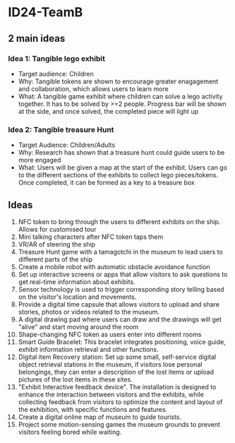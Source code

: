 # ID24-TeamB

## 2 main ideas 
### Idea 1: Tangible lego exhibit
* Target audience: Children
* Why: Tangible tokens are shown to encourage greater enagagement and collaboration, which allows users to learn more
* What: A tangible game exhibit where children can solve a lego activity together. It has to be solved by >=2 people. Progress bar will be shown at the side, and once solved, the completed piece will light up

### Idea 2: Tangible treasure Hunt 
* Target Audience: Children/Adults
* Why: Research has shown that a treasure hunt could guide users to be more engaged
* What: Users will be given a map at the start of the exhibit. Users can go to the different sections of the exhibits to collect lego pieces/tokens. Once completed, it can be formed as a key to a treasure box

## Ideas 
1. NFC token to bring through the users to different exhibits on the ship. Allows for customised tour
2. Mini talking characters after NFC token taps them
3. VR/AR of steering the ship
4. Treasure Hunt game with a tamagotchi in the museum to lead users to different parts of the ship 
5. Create a mobile robot with automatic obstacle avoidance function
6. Set up interactive screens or apps that allow visitors to ask questions to get real-time information about exhibits.
7. Sensor technology is used to trigger corresponding story telling based on the visitor's location and movements.
8. Provide a digital time capsule that allows visitors to upload and share stories, photos or videos related to the museum.
9. A digital drawing pad where users can draw and the drawings will get "alive" and start moving around the room
10. Shape-changing NFC token as users enter into different rooms
11. Smart Guide Bracelet: This bracelet integrates positioning, voice guide, exhibit information retrieval and other functions.
12. Digital item Recovery station: Set up some small, self-service digital object retrieval stations in the museum, if visitors lose personal belongings, they can enter a description of the lost items or upload pictures of the lost items in these sites.
13. "Exhibit Interactive feedback device". The installation is designed to enhance the interaction between visitors and the exhibits, while collecting feedback from visitors to optimize the content and layout of the exhibition, with specific functions and features.
14. Create a digital online map of museum to guide tourists.
15. Project some motion-sensing games the museum grounds to prevent visitors feeling bored while waiting.
